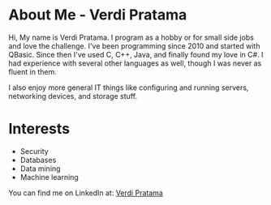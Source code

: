 # About Me - Verdi Pratama

Hi, My name is Verdi Pratama. I program as a hobby or for small side jobs and love the challenge. I've been programming since 2010 and started with QBasic. Since then I've used C, C++, Java, and finally found my love in C#. I had experience with several other languages as well, though I was never as fluent in them.

I also enjoy more general IT things like configuring and running servers, networking devices, and storage stuff.

# Interests
- Security
- Databases
- Data mining
- Machine learning

You can find me on LinkedIn at: [Verdi Pratama](https://id.linkedin.com/in/verdipratama) 
